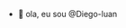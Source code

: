 - 👋 ola, eu sou @Diego-luan

<!---
Diego-luan/Diego-luan is a ✨ special ✨ repository because its `README.md` (this file) appears on your GitHub profile.
You can click the Preview link to take a look at your changes.
--->

